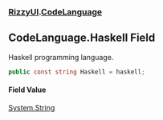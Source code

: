 ### [RizzyUI](RizzyUI 'RizzyUI').[CodeLanguage](RizzyUI.CodeLanguage 'RizzyUI.CodeLanguage')

## CodeLanguage.Haskell Field

Haskell programming language.

```csharp
public const string Haskell = haskell;
```

#### Field Value
[System.String](https://docs.microsoft.com/en-us/dotnet/api/System.String 'System.String')